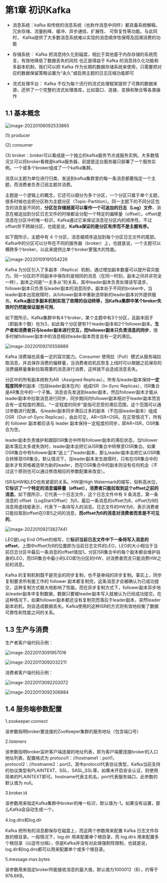# 第1章 初识Kafka

- 消息系统：kafka 和传统的消息系统（也称作消息中间件〉都具备系统解稿、冗余存储、流量削峰、缓冲、异步通信、扩展性、 可恢复性等功能。与此同时， Kafka提供了大多数消息系统难以实现的消息顺序性保障及回溯消费的功能

- 存储系统： Kafka 把消息持久化到磁盘，相比于其他基于内存存储的系统而言，有效地降低了数据丢失的风险 也正是得益于 Kafka 的消息持久化功能和多副本机制，我们可以把 Kafka 作为长期的数据存储系统来使用，只需要把对应的数据保留策略设置为“永久”或启用主题的日志压缩功能即可

- 流式处理平台： Kafka 不仅为每个流行的流式处理框架提供了可靠的数据来源，还供了一个完整的流式处理类库，比如窗口、连接、变换和聚合等各类操作

## 1.1 基本概念

![image-20220106092533865](https://typora-gao-pic.oss-cn-beijing.aliyuncs.com/image-20220106092533865.png)

(1) producer

(2) consumer

(3) broker：broker可以看成是一个独立的kafka服务节点或服务实例。大多数情况又可以将broker看做是kafka服务器，前提是这台服务器只部署了一个服务实例。一个或多个broker组成了一个kafka集群。

消息以主题为单位进行归类，发送到kafka集群里的每一条消息都要指定一个主题，而消费者负责订阅主题并消费。

主题是一个逻辑上的概念，它还可以细分为多个分区，一个分区只属于单个主题，很多时候也会把分区称为主题分区（Topic-Partition）。同一主题下的不同分区包含的消息是不同的，**分区在存储层面可以看作一个可追加的日志（Log）文件**，消息在被追加到分区日志文件的时候都会分配一个特定的偏移量（offset）。offset是消息在分区中的唯一标识，Kafka通过它来保证消息在分区内的顺序性，不过offset并不跨越分区，也就是说，**Kafka保证的是分区有序而不是主题有序。**

如下图所示，主题中有 4 个分区，消息被顺序追加到每个分区日志文件的尾部。Kafka中的分区可以分布在不同的服务器（broker）上，也就是说，一个主题可以横跨多个broker，以此来提供比单个broker更强大的性能。

![image-20220109191054226](https://typora-gao-pic.oss-cn-beijing.aliyuncs.com/image-20220109191054226.png)

Kafka 为分区引入了多副本（Replica）机制，通过增加副本数量可以提升容灾能力。同一分区的不同副本中保存的是相同的消息（在同一时刻，副本之间并非完全一样），副本之间是“一主多从”的关系，其中leader副本负责处理读写请求，follower副本只负责与leader副本的消息同步。副本处于不同的broker中，当leader副本出现故障时，从follower副本中重新选举新的leader副本对外提供服务。**Kafka通过多副本机制实现了故障的自动转移，当Kafka集群中某个broker失效时仍然能保证服务可用**。

如下图所示，Kafka集群中有4个broker，某个主题中有3个分区，且副本因子（即副本个数）也为3，如此每个分区便有1个leader副本和2个follower副本。**生产者和消费者只与leader副本进行交互，而follower副本只负责消息的同步**，很多时候follower副本中的消息相对leader副本而言会有一定的滞后。

![image-20220109210556889](https://typora-gao-pic.oss-cn-beijing.aliyuncs.com/image-20220109210556889.png)

Kafka 消费端也具备一定的容灾能力。Consumer 使用拉（Pull）模式从服务端拉取消息，并且保存消费的偏移量，当消费者宕机后恢复上线时可以根据之前保存的消费偏移量重新拉取需要的消息进行消费，这样就不会造成消息丢失。

分区中的所有副本统称为AR（Assigned Replicas）。所有与leader副本保持**一定程度同步**的副本（包括leader副本在内）组成ISR（In-Sync Replicas），ISR集合是AR集合中的一个子集。消息会先发送到leader副本，然后follower副本才能从leader副本中拉取消息进行同步，同步期间内follower副本相对于leader副本而言会有一定程度的滞后。“一定程度的同步”是指可忍受的滞后范围，这个范围可以通过参数进行配置。与leader副本同步滞后过多的副本（不包括leader副本）组成OSR（Out-of-Sync Replicas），由此可见，AR=ISR+OSR。在正常情况下，所有的 follower 副本都应该与 leader 副本保持一定程度的同步，即AR=ISR，OSR集合为空。

leader副本负责维护和跟踪ISR集合中所有follower副本的滞后状态，当follower副本落后太多或失效时，leader副本会把它从ISR集合中转移至OSR集合。如果OSR集合中有follower副本“追上”了leader副本，那么leader副本会把它从OSR集合转移至ISR集合。默认情况下，当leader副本发生故障时，只有在ISR集合中的副本才有资格被选举为新的leader，而在OSR集合中的副本则没有任何机会（不过这个原则也可以通过修改相应的参数配置来改变）。

ISR与HW和LEO也有紧密的关系。HW是High Watermark的缩写，俗称高水位，**它标识了一个特定的消息偏移量（offset），消费者只能拉取到这个offset之前的消息**。如下图所示，它代表一个日志文件，这个日志文件中有 9 条消息，第一条消息的 offset（LogStartOffset）为0，最后一条消息的offset为8，offset为9的消息用虚线框表示，代表下一条待写入的消息。日志文件的HW为6，表示消费者只能拉取到offset在0至5之间的消息，**而offset为6的消息对消费者而言是不可见的**。

![image-20220109213827441](https://typora-gao-pic.oss-cn-beijing.aliyuncs.com/image-20220109213827441.png)

LEO是Log End Offset的缩写，它**标识当前日志文件中下一条待写入消息的offset**，上图中offset为9的位置即为当前日志文件的LEO，LEO的大小相当于当前日志分区中最后一条消息的offset值加1。分区ISR集合中的每个副本都会维护自身的LEO，而ISR集合中最小的LEO即为分区的HW，对消费者而言只能消费HW之前的消息。

Kafka 的复制机制既不是完全的同步复制，也不是单纯的异步复制。事实上，同步复制要求所有能工作的 follower 副本都复制完，这条消息才会被确认为已成功提交，这种复制方式极大地影响了性能。而在异步复制方式下，follower副本异步地从leader副本中复制数据，数据只要被leader副本写入就被认为已经成功提交。在这种情况下，如果follower副本都还没有复制完而落后于leader副本，突然leader副本宕机，则会造成数据丢失。Kafka使用的这种ISR的方式则有效地权衡了数据可靠性和性能之间的关系。

## 1.3 生产与消费

生产者客户端代码示例：

![image-20220113091957016](https://typora-gao-pic.oss-cn-beijing.aliyuncs.com/image-20220113091957016.png)

![image-20220113092032211](https://typora-gao-pic.oss-cn-beijing.aliyuncs.com/image-20220113092032211.png)

消费者客户端代码示例：

![image-20220113092202072](https://typora-gao-pic.oss-cn-beijing.aliyuncs.com/image-20220113092202072.png)

![image-20220113092306884](https://typora-gao-pic.oss-cn-beijing.aliyuncs.com/image-20220113092306884.png)

## 1.4 服务端参数配置

1.zookeeper.connect

该参数指明broker要连接的ZooKeeper集群的服务地址（包含端口号）

2.listeners

该参数指明broker监听客户端连接的地址列表，即为客户端要连接broker的入口地址列表，配置格式为 protocol1：//hostname1：port1，protocol2：//hostname2：port2，其中protocol代表协议类型，Kafka当前支持的协议类型有PLAINTEXT、SSL、SASL_SSL等，如果未开启安全认证，则使用简单的PLAINTEXT即可。hostname代表主机名，port代表服务端口，此参数的默认值为 null。

3.broker.id

该参数用来指定Kafka集群中broker的唯一标识，默认值为-1。如果没有设置，那么Kafka会自动生成一个。

4.log.dirs和log.dir

Kafka 把所有的消息都保存在磁盘上，而这两个参数用来配置 Kafka 日志文件存放的根目录。一般情况下，log.dir 用来配置单个根目录，而 log.dirs 用来配置多个根目录（以逗号分隔），但是Kafka并没有对此做强制性限制，也就是说，log.dir和log.dirs都可以用来配置单个或多个根目录。

5.message.max.bytes

该参数用来指定broker所能接收消息的最大值，默认值为1000012（B），约等于976.6KB。